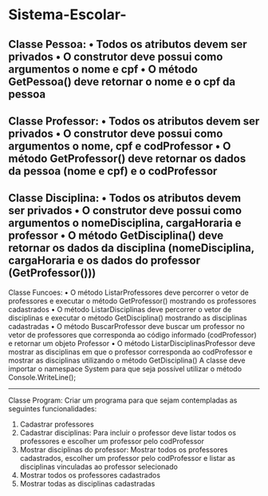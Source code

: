 # Sistema-Escolar-

Classe Pessoa:
• Todos os atributos devem ser privados
• O construtor deve possui como argumentos o nome e cpf
• O método GetPessoa() deve retornar o nome e o cpf da pessoa
------------------------------------------------------------------------------
Classe Professor:
• Todos os atributos devem ser privados
• O construtor deve possui como argumentos o nome, cpf e codProfessor
• O método GetProfessor() deve retornar os dados da pessoa (nome e cpf) e o
codProfessor
------------------------------------------------------------------------------
Classe Disciplina:
• Todos os atributos devem ser privados
• O construtor deve possui como argumentos o nomeDisciplina, cargaHoraria e
professor
• O método GetDisciplina() deve retornar os dados da disciplina (nomeDisciplina,
cargaHoraria e os dados do professor (GetProfessor()))
------------------------------------------------------------------------------
Classe Funcoes:
• O método ListarProfessores deve percorrer o vetor de professores e executar o
método GetProfessor() mostrando os professores cadastrados
• O método ListarDisciplinas deve percorrer o vetor de disciplinas e executar o método
GetDisciplina() mostrando as disciplinas cadastradas
• O método BuscarProfessor deve buscar um professor no vetor de professores que
corresponda ao código informado (codProfessor) e retornar um objeto Professor
• O método ListarDisciplinasProfessor deve mostrar as disciplinas em que o professor
corresponda ao codProfessor e mostrar as disciplinas utilizando o método
GetDisciplina()
A classe deve importar o namespace System para que seja possível utilizar o método
Console.WriteLine();

------------------------------------------------------------------------------
Classe Program:
Criar um programa para que sejam contempladas as seguintes funcionalidades:
1. Cadastrar professores
2. Cadastrar disciplinas: Para incluir o professor deve listar todos os professores e
escolher um professor pelo codProfessor
3. Mostrar disciplinas do professor: Mostrar todos os professores cadastrados, escolher
um professor pelo codProfessor e listar as disciplinas vinculadas ao professor
selecionado
4. Mostrar todos os professores cadastrados
5. Mostrar todas as disciplinas cadastradas

